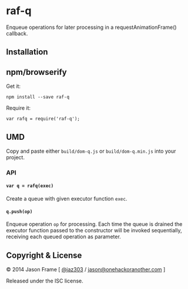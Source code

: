 # raf-q

Enqueue operations for later processing in a requestAnimationFrame() callback.

## Installation

## npm/browserify

Get it:

    npm install --save raf-q

Require it:

    var rafq = require('raf-q');

## UMD

Copy and paste either `build/dom-q.js` or `build/dom-q.min.js` into your project.

### API

#### `var q = rafq(exec)`

Create a queue with given executor function `exec`.

#### `q.push(op)`

Enqueue operation `op` for processing. Each time the queue is drained the executor function passed to the constructor will be invoked sequentially, receiving each queued operation as parameter.

## Copyright &amp; License

&copy; 2014 Jason Frame [ [@jaz303](http://twitter.com/jaz303) / [jason@onehackoranother.com](mailto:jason@onehackoranother.com) ]

Released under the ISC license.